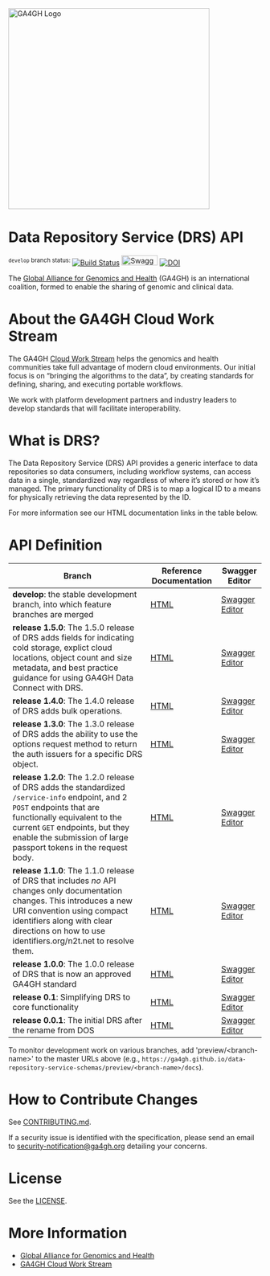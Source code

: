 <img src="https://www.ga4gh.org/wp-content/themes/ga4gh/dist/assets/svg/logos/logo-full-color.svg" alt="GA4GH Logo" style="width: 400px;"/>

# Data Repository Service (DRS) API

<sup>`develop` branch status: </sup>[![Build Status](https://app.travis-ci.com/ga4gh/data-repository-service-schemas.svg?branch=develop)](https://app.travis-ci.com/github/ga4gh/data-repository-service-schemas/builds)
<a href="https://editor.swagger.io/?url=https://ga4gh.github.io/data-repository-service-schemas/preview/develop/openapi.yaml"><img src="https://validator.swagger.io/validator?url=https://ga4gh.github.io/data-repository-service-schemas/preview/develop/openapi.yaml" alt="Swagger Validator" height="20em" width="72em"></A> [![DOI](https://zenodo.org/badge/DOI/10.5281/zenodo.1405753.svg)](https://doi.org/10.5281/zenodo.1405753)

The [Global Alliance for Genomics and Health](http://genomicsandhealth.org/) (GA4GH) is an international coalition, formed to enable the sharing of genomic and clinical data.

# About the GA4GH Cloud Work Stream

The GA4GH [Cloud Work Stream](http://ga4gh.cloud) helps the genomics and health communities take full advantage of modern cloud environments.
Our initial focus is on “bringing the algorithms to the data”, by creating standards for defining, sharing, and executing portable workflows.

We work with platform development partners and industry leaders to develop standards that will facilitate interoperability.

# What is DRS?

The Data Repository Service (DRS) API provides a generic interface to data repositories so data consumers, including workflow systems, can access data in a single, standardized way regardless of where it’s stored or how it’s managed.
The primary functionality of DRS is to map a logical ID to a means for physically retrieving the data represented by the ID.

For more information see our HTML documentation links in the table below.

# API Definition

|  **Branch** | **Reference Documentation** | Swagger Editor |
| --- | --- | --- |
| **develop**: the stable development branch, into which feature branches are merged | [HTML](https://ga4gh.github.io/data-repository-service-schemas/preview/develop/docs/) | [Swagger Editor](https://editor.swagger.io?url=https://ga4gh.github.io/data-repository-service-schemas/preview/develop/openapi.yaml) |
| **release 1.5.0**: The 1.5.0 release of DRS adds fields for indicating cold storage, explict cloud locations, object count and size metadata, and best practice guidance for using GA4GH Data Connect with DRS. | [HTML](https://ga4gh.github.io/data-repository-service-schemas/preview/release/drs-1.5.0/docs/) | [Swagger Editor](https://editor.swagger.io?url=https://ga4gh.github.io/data-repository-service-schemas/preview/release/drs-1.5.0/openapi.yaml) |
| **release 1.4.0**: The 1.4.0 release of DRS adds bulk operations. | [HTML](https://ga4gh.github.io/data-repository-service-schemas/preview/release/drs-1.4.0/docs/) | [Swagger Editor](https://editor.swagger.io?url=https://ga4gh.github.io/data-repository-service-schemas/preview/release/drs-1.4.0/openapi.yaml) |
| **release 1.3.0**: The 1.3.0 release of DRS adds the ability to use the options request method to return the auth issuers for a specific DRS object. | [HTML](https://ga4gh.github.io/data-repository-service-schemas/preview/release/drs-1.3.0/docs/) | [Swagger Editor](https://editor.swagger.io?url=https://ga4gh.github.io/data-repository-service-schemas/preview/release/drs-1.3.0/openapi.yaml) |
| **release 1.2.0**: The 1.2.0 release of DRS adds the standardized `/service-info` endpoint, and 2 `POST` endpoints that are functionally equivalent to the current `GET` endpoints, but they enable the submission of large passport tokens in the request body. | [HTML](https://ga4gh.github.io/data-repository-service-schemas/preview/release/drs-1.2.0/docs/) | [Swagger Editor](https://editor.swagger.io?url=https://ga4gh.github.io/data-repository-service-schemas/preview/release/drs-1.2.0/openapi.yaml) |
| **release 1.1.0**: The 1.1.0 release of DRS that includes *no* API changes only documentation changes. This introduces a new URI convention using compact identifiers along with clear directions on how to use identifiers.org/n2t.net to resolve them. | [HTML](https://ga4gh.github.io/data-repository-service-schemas/preview/release/drs-1.1.0/docs/) | [Swagger Editor](https://editor.swagger.io?url=https://ga4gh.github.io/data-repository-service-schemas/preview/release/drs-1.1.0/swagger.yaml) |
| **release 1.0.0**: The 1.0.0 release of DRS that is now an approved GA4GH standard | [HTML](https://ga4gh.github.io/data-repository-service-schemas/preview/release/drs-1.0.0/docs/) | [Swagger Editor](https://editor.swagger.io?url=https://ga4gh.github.io/data-repository-service-schemas/preview/release/drs-1.0.0/swagger.yaml) |
| **release 0.1**: Simplifying DRS to core functionality | [HTML](https://ga4gh.github.io/data-repository-service-schemas/preview/release/drs-0.1.0/docs/) | [Swagger Editor](https://editor.swagger.io?url=https://ga4gh.github.io/data-repository-service-schemas/preview/release/drs-0.1.0/swagger.yaml) |
| **release 0.0.1**: The initial DRS after the rename from DOS | [HTML](https://ga4gh.github.io/data-repository-service-schemas/preview/release/0.0.1/docs/) | [Swagger Editor](https://editor.swagger.io?url=https://ga4gh.github.io/data-repository-service-schemas/preview/release/0.0.1/swagger.yaml) |

To monitor development work on various branches, add 'preview/\<branch-name\>' to the master URLs above (e.g., `https://ga4gh.github.io/data-repository-service-schemas/preview/<branch-name>/docs`).

# How to Contribute Changes

See [CONTRIBUTING.md](CONTRIBUTING.md).

If a security issue is identified with the specification, please send an email to security-notification@ga4gh.org detailing your concerns.

# License

See the [LICENSE](LICENSE).

# More Information

* [Global Alliance for Genomics and Health](http://genomicsandhealth.org)
* [GA4GH Cloud Work Stream](http://ga4gh.cloud)
